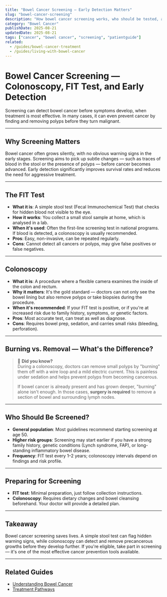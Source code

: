 ```yaml
---
title: "Bowel Cancer Screening — Early Detection Matters"
slug: "bowel-cancer-screening"
description: "How bowel cancer screening works, who should be tested, and why early detection saves lives."
category: "Bowel Cancer"
publishDate: 2025-08-21
updatedDate: 2025-08-21
tags: ["cancer", "bowel cancer", "screening", "patientguide"]
related:
  - /guides/bowel-cancer-treatment
  - /guides/living-with-bowel-cancer
---
```



# Bowel Cancer Screening — Colonoscopy, FIT Test, and Early Detection

Screening can detect bowel cancer before symptoms develop, when treatment is most effective. In many cases, it can even prevent cancer by finding and removing polyps before they turn malignant.

---

## Why Screening Matters
Bowel cancer often grows silently, with no obvious warning signs in the early stages. Screening aims to pick up subtle changes — such as traces of blood in the stool or the presence of polyps — before cancer becomes advanced. Early detection significantly improves survival rates and reduces the need for aggressive treatment.

---

## The FIT Test
- **What it is**: A simple stool test (Fecal Immunochemical Test) that checks for hidden blood not visible to the eye.  
- **How it works**: You collect a small stool sample at home, which is analysed in a lab.  
- **When it's used**: Often the first-line screening test in national programs. If blood is detected, a colonoscopy is usually recommended.  
- **Pros**: Easy, non-invasive, can be repeated regularly.  
- **Cons**: Cannot detect all cancers or polyps, may give false positives or false negatives.  

---

## Colonoscopy
- **What it is**: A procedure where a flexible camera examines the inside of the colon and rectum.  
- **Why it matters**: It's the gold standard — doctors can not only see the bowel lining but also remove polyps or take biopsies during the procedure.  
- **When it's recommended**: If your FIT test is positive, or if you're at increased risk due to family history, symptoms, or genetic factors.  
- **Pros**: Most accurate test, can treat as well as diagnose.  
- **Cons**: Requires bowel prep, sedation, and carries small risks (bleeding, perforation).  

---

## Burning vs. Removal — What's the Difference?
> 🔎 **Did you know?**  
> During a colonoscopy, doctors can remove small polyps by "burning" them off with a wire loop and a mild electric current. This is painless under sedation and helps prevent polyps from becoming cancerous.  
>  
> If bowel cancer is already present and has grown deeper, "burning" alone isn't enough. In those cases, **surgery is required** to remove a section of bowel and surrounding lymph nodes.  

---

## Who Should Be Screened?
- **General population**: Most guidelines recommend starting screening at age 50.  
- **Higher risk groups**: Screening may start earlier if you have a strong family history, genetic conditions (Lynch syndrome, FAP), or long-standing inflammatory bowel disease.  
- **Frequency**: FIT test every 1–2 years; colonoscopy intervals depend on findings and risk profile.  

---

## Preparing for Screening
- **FIT test**: Minimal preparation, just follow collection instructions.  
- **Colonoscopy**: Requires dietary changes and bowel cleansing beforehand. Your doctor will provide a detailed plan.  

---

## Takeaway
Bowel cancer screening saves lives. A simple stool test can flag hidden warning signs, while colonoscopy can detect and remove precancerous growths before they develop further. If you're eligible, take part in screening — it's one of the most effective cancer prevention tools available.  

---

## Related Guides
- [Understanding Bowel Cancer](/guides/understanding-bowel-cancer)  
- [Treatment Pathways](/guides/treatment-pathways)  

